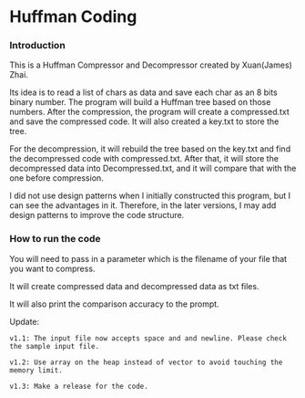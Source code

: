 # Huffman Coding

### Introduction
This is a Huffman Compressor and Decompressor created by Xuan(James) Zhai. 

Its idea is to read a list of chars as data and save each char as an 8 bits binary number. The program will build a Huffman tree based on those numbers. After the compression, the program will create a compressed.txt and save the compressed code. It will also created a key.txt to store the tree.

For the decompression, it will rebuild the tree based on the key.txt and find the decompressed code with compressed.txt. After that, it will store the decompressed data into Decompressed.txt, and it will compare that with the one before compression.

I did not use design patterns when I initially constructed this program, but I can see the advantages in it. Therefore, in the later versions, I may add design patterns to improve the code structure.


### How to run the code
You will need to pass in a parameter which is the filename of your file that you want to compress.

It will create compressed data and decompressed data as txt files.

It will also print the comparison accuracy to the prompt.


Update:

    v1.1: The input file now accepts space and and newline. Please check the sample input file.

    v1.2: Use array on the heap instead of vector to avoid touching the memory limit.

    v1.3: Make a release for the code.